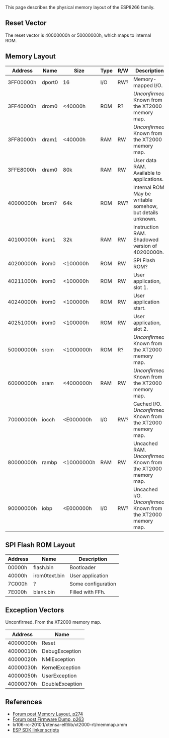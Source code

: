 This page describes the physical memory layout of the ESP8266 family.

Reset Vector
------------
The reset vector is 40000000h or 50000000h, which maps to internal ROM.

Memory Layout
-------------
|  Address  |  Name  |    Size    | Type | R/W | Description |
| --------- | ------ | ---------- | ---- | --- | ----------- |
| 3FF00000h | dport0 | 16         | I/O  | RW? | Memory-mapped I/O. |
| 3FF40000h | drom0  | <40000h    | ROM  | R?  | *Unconfirmed.* Known from the XT2000 memory map. |
| 3FF80000h | dram1  | <40000h    | RAM  | RW  | *Unconfirmed.* Known from the XT2000 memory map. |
| 3FFE8000h | dram0  | 80k        | RAM  | RW  | User data RAM. Available to applications. |
| 40000000h | brom?  | 64k        | ROM  | RW? | Internal ROM. May be writable somehow, but details unknown. |
| 40100000h | iram1  | 32k        | RAM  | RW  | Instruction RAM. Shadowed version of 40200000h. |
| 40200000h | irom0  | <100000h   | ROM  | RW  | SPI Flash ROM? |
| 40211000h | irom0  | <100000h   | ROM  | RW  | User application, slot 1. |
| 40240000h | irom0  | <100000h   | ROM  | RW  | User application start.   |
| 40251000h | irom0  | <100000h   | ROM  | RW  | User application, slot 2. |
| 50000000h | srom   | <1000000h  | ROM  | R?  | *Unconfirmed.* Known from the XT2000 memory map. |
| 60000000h | sram   | <4000000h  | RAM  | RW  | *Unconfirmed.* Known from the XT2000 memory map. |
| 70000000h | iocch  | <E000000h  | I/O  | RW? | Cached I/O. *Unconfirmed.* Known from the XT2000 memory map. |
| 80000000h | rambp  | <10000000h | RAM  | RW  | Uncached RAM. *Unconfirmed.* Known from the XT2000 memory map. |
| 90000000h | iobp   | <E000000h  | I/O  | RW? | Uncached I/O. *Unconfirmed.* Known from the XT2000 memory map. |

SPI Flash ROM Layout
--------------------
| Address |      Name       |    Description     |
| ------- | --------------- | ------------------ |
|  00000h | flash.bin       | Bootloader         |
|  40000h | irom0text.bin   | User application   |
|  7C000h | ?               | Some configuration |
|  7E000h | blank.bin       | Filled with FFh.   |

Exception Vectors
-----------------
Unconfirmed. From the XT2000 memory map.

|  Address  |      Name       |
| --------- | --------------- |
| 40000000h | Reset           |
| 40000010h | DebugException  |
| 40000020h | NMIException    |
| 40000030h | KernelException |
| 40000050h | UserException   |
| 40000070h | DoubleException |

References
----------
- [Forum post Memory Layout, p274](http://www.esp8266.com/viewtopic.php?f=5&t=9&start=30#p274)
- [Forum post Firmware Dump, p263](http://www.esp8266.com/viewtopic.php?f=6&t=39&start=10#p263)
- lx106-rc-2010.1/xtensa-elf/lib/xt2000-rt/memmap.xmm
- [ESP SDK linker scripts](https://github.com/metalheart/esp8266/tree/master/ld)